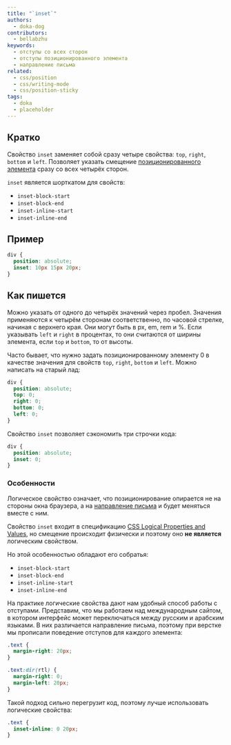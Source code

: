 ```yaml
---
title: "`inset`"
authors:
  - doka-dog
contributors:
  - bellabzhu
keywords:
  - отступы со всех сторон
  - отступы позиционированного элемента
  - направление письма
related:
  - css/position
  - css/writing-mode
  - css/position-sticky
tags:
  - doka
  - placeholder
---
```


## Кратко

Свойство `inset` заменяет собой сразу четыре свойства: `top`, `right`, `bottom` и `left`. Позволяет указать смещение [позиционированного элемента](/css/position/) сразу со всех четырёх сторон.

`inset` является шорткатом для свойств:

- `inset-block-start`
- `inset-block-end`
- `inset-inline-start`
- `inset-inline-end`

## Пример

```css
div {
  position: absolute;
  inset: 10px 15px 20px;
}
```

## Как пишется

Можно указать от одного до четырёх значений через пробел. Значения применяются к четырём сторонам соответственно, по часовой стрелке, начиная с верхнего края. Они могут быть в px, em, rem и %. Если указывать `left` и `right` в процентах, то они считаются от ширины элемента, если `top` и `bottom`, то от высоты.

Часто бывает, что нужно задать позиционированному элементу 0 в качестве значения для свойств `top`, `right`, `bottom` и `left`. Можно написать на старый лад:

```css
div {
  position: absolute;
  top: 0;
  right: 0;
  bottom: 0;
  left: 0;
}
```

Свойство `inset` позволяет сэкономить три строчки кода:

```css
div {
  position: absolute;
  inset: 0;
}
```

### Особенности

Логическое свойство означает, что позиционирование опирается не на стороны окна браузера, а на [направление письма](/css/writing-mode/) и будет меняться вместе с ним.

Свойство `inset` входит в спецификацию [CSS Logical Properties and Values](https://drafts.csswg.org/css-logical/), но смещение происходит физически и поэтому оно **не является** логическим свойством.

Но этой особенностью обладают его собратья:

- `inset-block-start`
- `inset-block-end`
- `inset-inline-start`
- `inset-inline-end`

На практике логические свойства дают нам удобный способ работы с отступами. Представим, что мы работаем над международным сайтом, в котором интерфейс может переключаться между русским и арабским языками. В них различается направление письма, поэтому при верстке мы прописали поведение отступов для каждого элемента:

```css
.text {
  margin-right: 20px;
}

.text:dir(rtl) {
  margin-right: 0;
  margin-left: 20px;
}
```

Такой подход сильно перегрузит код, поэтому лучше использовать логические свойства:

```css
.text {
  inset-inline: 0 20px;
}
```
